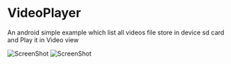 VideoPlayer
===========

An android simple example which list all videos file store in device sd card and Play it in Video view


![ScreenShot](https://raw.github.com/mukesh4u/android/master/VideoPlayer/device-2013-12-03-190730.png)
![ScreenShot](https://raw.github.com/mukesh4u/android/master/VideoPlayer/device-2013-12-03-190644.png)
